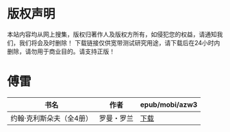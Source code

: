 # 版权声明

本站内容均从网上搜集，版权归著作人及版权方所有，如侵犯您的权益，请通知我们，我们将会及时删除！ 下载链接仅供宽带测试研究用途，请下载后在24小时内删除，请勿用于商业目的。请支持正版！

# 傅雷

| 书名 | 作者 | epub/mobi/azw3 |
| --- | --- | --- |
| 约翰·克利斯朵夫（全4册） | 罗曼・罗兰 | [下载](https://url89.ctfile.com/f/31084289-1357014469-ed82dc?p=8866) |
